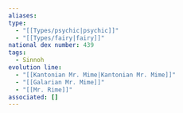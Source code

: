 ```yaml
---
aliases: 
type:
  - "[[Types/psychic|psychic]]"
  - "[[Types/fairy|fairy]]"
national dex number: 439
tags:
  - Sinnoh
evolution line:
  - "[[Kantonian Mr. Mime|Kantonian Mr. Mime]]"
  - "[[Galarian Mr. Mime]]"
  - "[[Mr. Rime]]"
associated: []
---
```

